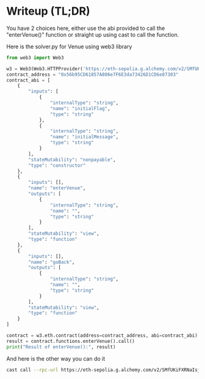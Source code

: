 # Writeup (TL;DR)

You have 2 choices here, either use the abi provided to call the "enterVenue()" function or straight up using cast to call the function.

Here is the solver.py for Venue using web3 library

```python
from web3 import Web3

w3 = Web3(Web3.HTTPProvider('https://eth-sepolia.g.alchemy.com/v2/SMfUKiFXRNaIsjRSccFuYCq8Q3QJgks8')) 
contract_address = "0x56b95CD61857A806e7F6E3da73426D1CD6e87303"
contract_abi = [
	{
		"inputs": [
			{
				"internalType": "string",
				"name": "initialFlag",
				"type": "string"
			},
			{
				"internalType": "string",
				"name": "initialMessage",
				"type": "string"
			}
		],
		"stateMutability": "nonpayable",
		"type": "constructor"
	},
	{
		"inputs": [],
		"name": "enterVenue",
		"outputs": [
			{
				"internalType": "string",
				"name": "",
				"type": "string"
			}
		],
		"stateMutability": "view",
		"type": "function"
	},
	{
		"inputs": [],
		"name": "goBack",
		"outputs": [
			{
				"internalType": "string",
				"name": "",
				"type": "string"
			}
		],
		"stateMutability": "view",
		"type": "function"
	}
]

contract = w3.eth.contract(address=contract_address, abi=contract_abi)
result = contract.functions.enterVenue().call()
print("Result of enterVenue():", result)
```

And here is the other way you can do it

```bash
cast call --rpc-url https://eth-sepolia.g.alchemy.com/v2/SMfUKiFXRNaIsjRSccFuYCq8Q3QJgks8 0x56b95CD61857A806e7F6E3da73426D1CD6e87303 "enterVenue()" | xxd -r -p
```
